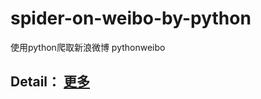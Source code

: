 # spider-on-weibo-by-python
使用python爬取新浪微博 pythonweibo


## Detail： [更多](http://blog.csdn.net/cxmscb/article/details/50986194)
